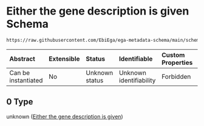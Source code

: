 # Either the gene description is given Schema

```txt
https://raw.githubusercontent.com/EbiEga/ega-metadata-schema/main/schemas/EGA.common-definitions.json#/definitions/locusIdentifier/properties/lociDescriptor/items/anyOf/0
```



| Abstract            | Extensible | Status         | Identifiable            | Custom Properties | Additional Properties | Access Restrictions | Defined In                                                                                           |
| :------------------ | :--------- | :------------- | :---------------------- | :---------------- | :-------------------- | :------------------ | :--------------------------------------------------------------------------------------------------- |
| Can be instantiated | No         | Unknown status | Unknown identifiability | Forbidden         | Allowed               | none                | [EGA.common-definitions.json\*](../../../schemas/EGA.common-definitions.json "open original schema") |

## 0 Type

unknown ([Either the gene description is given](ega-4-definitions-locus-identifier-properties-loci-context-array-locus-context-item-anyof-either-the-gene-description-is-given.md))
